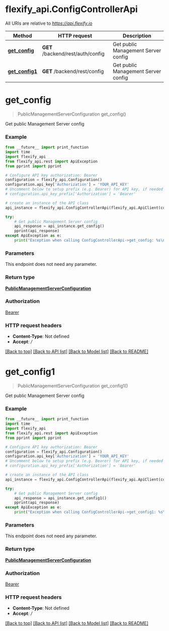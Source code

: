 # flexify_api.ConfigControllerApi

All URIs are relative to *https://api.flexify.io*

Method | HTTP request | Description
------------- | ------------- | -------------
[**get_config**](ConfigControllerApi.md#get_config) | **GET** /backend/rest/auth/config | Get public Management Server config
[**get_config1**](ConfigControllerApi.md#get_config1) | **GET** /backend/rest/config | Get public Management Server config


# **get_config**
> PublicManagementServerConfiguration get_config()

Get public Management Server config

### Example
```python
from __future__ import print_function
import time
import flexify_api
from flexify_api.rest import ApiException
from pprint import pprint

# Configure API key authorization: Bearer
configuration = flexify_api.Configuration()
configuration.api_key['Authorization'] = 'YOUR_API_KEY'
# Uncomment below to setup prefix (e.g. Bearer) for API key, if needed
# configuration.api_key_prefix['Authorization'] = 'Bearer'

# create an instance of the API class
api_instance = flexify_api.ConfigControllerApi(flexify_api.ApiClient(configuration))

try:
    # Get public Management Server config
    api_response = api_instance.get_config()
    pprint(api_response)
except ApiException as e:
    print("Exception when calling ConfigControllerApi->get_config: %s\n" % e)
```

### Parameters
This endpoint does not need any parameter.

### Return type

[**PublicManagementServerConfiguration**](PublicManagementServerConfiguration.md)

### Authorization

[Bearer](../README.md#Bearer)

### HTTP request headers

 - **Content-Type**: Not defined
 - **Accept**: */*

[[Back to top]](#) [[Back to API list]](../README.md#documentation-for-api-endpoints) [[Back to Model list]](../README.md#documentation-for-models) [[Back to README]](../README.md)

# **get_config1**
> PublicManagementServerConfiguration get_config1()

Get public Management Server config

### Example
```python
from __future__ import print_function
import time
import flexify_api
from flexify_api.rest import ApiException
from pprint import pprint

# Configure API key authorization: Bearer
configuration = flexify_api.Configuration()
configuration.api_key['Authorization'] = 'YOUR_API_KEY'
# Uncomment below to setup prefix (e.g. Bearer) for API key, if needed
# configuration.api_key_prefix['Authorization'] = 'Bearer'

# create an instance of the API class
api_instance = flexify_api.ConfigControllerApi(flexify_api.ApiClient(configuration))

try:
    # Get public Management Server config
    api_response = api_instance.get_config1()
    pprint(api_response)
except ApiException as e:
    print("Exception when calling ConfigControllerApi->get_config1: %s\n" % e)
```

### Parameters
This endpoint does not need any parameter.

### Return type

[**PublicManagementServerConfiguration**](PublicManagementServerConfiguration.md)

### Authorization

[Bearer](../README.md#Bearer)

### HTTP request headers

 - **Content-Type**: Not defined
 - **Accept**: */*

[[Back to top]](#) [[Back to API list]](../README.md#documentation-for-api-endpoints) [[Back to Model list]](../README.md#documentation-for-models) [[Back to README]](../README.md)

